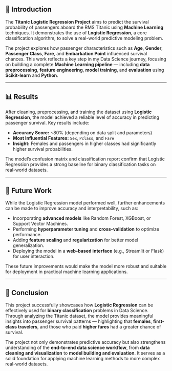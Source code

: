 ## 🧩 Introduction

The **Titanic Logistic Regression Project** aims to predict the survival probability of passengers aboard the RMS Titanic using **Machine Learning** techniques.
It demonstrates the use of **Logistic Regression**, a core classification algorithm, to solve a real-world predictive modeling problem.

The project explores how passenger characteristics such as **Age**, **Gender**, **Passenger Class**, **Fare**, and **Embarkation Point** influenced survival chances.
This work reflects a key step in my Data Science journey, focusing on building a complete **Machine Learning pipeline** — including **data preprocessing**, **feature engineering**, **model training**, and **evaluation** using **Scikit-learn** and **Python**.

---

## 📊 Results

After cleaning, preprocessing, and training the dataset using **Logistic Regression**, the model achieved a reliable level of accuracy in predicting passenger survival.
Key results include:

* **Accuracy Score:** ~80% (depending on data split and parameters)
* **Most Influential Features:** `Sex`, `Pclass`, and `Fare`
* **Insight:** Females and passengers in higher classes had significantly higher survival probabilities.

The model’s confusion matrix and classification report confirm that Logistic Regression provides a strong baseline for binary classification tasks on real-world datasets.

---

## 🚀 Future Work

While the Logistic Regression model performed well, further enhancements can be made to improve accuracy and interpretability, such as:

* Incorporating **advanced models** like Random Forest, XGBoost, or Support Vector Machines.
* Performing **hyperparameter tuning** and **cross-validation** to optimize performance.
* Adding **feature scaling** and **regularization** for better model generalization.
* Deploying the model in a **web-based interface** (e.g., Streamlit or Flask) for user interaction.

These future improvements would make the model more robust and suitable for deployment in practical machine learning applications.

---

## 🧭 Conclusion

This project successfully showcases how **Logistic Regression** can be effectively used for **binary classification** problems in Data Science.
Through analyzing the Titanic dataset, the model provides meaningful insights into passenger survival patterns — highlighting that **females**, **first-class travelers**, and those who paid **higher fares** had a greater chance of survival.

The project not only demonstrates predictive accuracy but also strengthens understanding of the **end-to-end data science workflow**, from **data cleaning and visualization** to **model building and evaluation**.
It serves as a solid foundation for applying machine learning methods to more complex real-world datasets.

